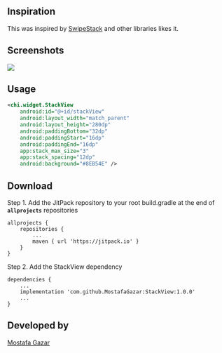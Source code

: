 ## Inspiration

This was inspired by [SwipeStack](https://github.com/flschweiger/SwipeStack) and other libraries likes it.

## Screenshots

![](screenshot.gif)

## Usage

```xml
<chi.widget.StackView
    android:id="@+id/stackView"
    android:layout_width="match_parent"
    android:layout_height="280dp"
    android:paddingBottom="32dp"
    android:paddingStart="16dp"
    android:paddingEnd="16dp"
    app:stack_max_size="3"
    app:stack_spacing="12dp"
    android:background="#8EB54E" />
```

## Download

Step 1. Add the JitPack repository to your root build.gradle at the end of **`allprojects`** repositories
```
allprojects {
    repositories {
        ...
        maven { url 'https://jitpack.io' }
    }
}
```
Step 2. Add the StackView dependency
```
dependencies {
    ...
    implementation 'com.github.MostafaGazar:StackView:1.0.0'
    ...
}
```

## Developed by

[Mostafa Gazar](https://www.linkedin.com/in/mostafagazar)